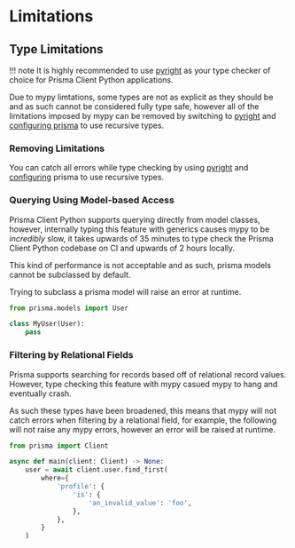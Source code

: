 # Limitations

## Type Limitations

!!! note
    It is highly recommended to use [pyright](https://github.com/microsoft/pyright) as your type
    checker of choice for Prisma Client Python applications.

Due to mypy limtations, some types are not as explicit as they should be and as such cannot
be considered fully type safe, however all of the limitations imposed by mypy can be removed
by switching to [pyright](https://github.com/microsoft/pyright) and [configuring prisma](config.md#recursive)
to use recursive types.

### Removing Limitations

You can catch all errors while type checking by using [pyright](https://github.com/microsoft/pyright)
and [configuring](config.md#recursive) prisma to use recursive types.

### Querying Using Model-based Access

Prisma Client Python supports querying directly from model classes, however, internally typing this feature with generics
causes mypy to be *incredibly* slow, it takes upwards of 35 minutes to type check the Prisma Client Python codebase on CI and upwards of 2 hours locally.

This kind of performance is not acceptable and as such, prisma models cannot be subclassed by default.

Trying to subclass a prisma model will raise an error at runtime.

```py
from prisma.models import User

class MyUser(User):
    pass
```

### Filtering by Relational Fields

Prisma supports searching for records based off of relational record values.
However, type checking this feature with mypy casued mypy to hang and eventually crash.

As such these types have been broadened, this means that mypy will not catch errors when
filtering by a relational field, for example, the following will not raise any mypy errors,
however an error will be raised at runtime.

```py
from prisma import Client

async def main(client: Client) -> None:
    user = await client.user.find_first(
        where={
            'profile': {
                'is': {
                    'an_invalid_value': 'foo',
                },
            },
        }
    )
```
